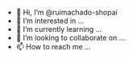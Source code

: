 - 👋 Hi, I’m @ruimachado-shopai
- 👀 I’m interested in ...
- 🌱 I’m currently learning ...
- 💞️ I’m looking to collaborate on ...
- 📫 How to reach me ...

<!---
ruimachado-shopai/ruimachado-shopai is a ✨ special ✨ repository because its `README.md` (this file) appears on your GitHub profile.
You can click the Preview link to take a look at your changes.
--->
